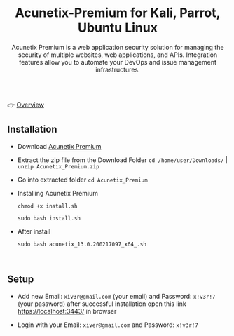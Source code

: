 # <h1 align="center">Acunetix-Premium for Kali, Parrot, Ubuntu Linux </h1>
<p align="center"> Acunetix Premium is a web application security solution for managing the security of multiple websites, web applications, and APIs. Integration features allow you to automate your DevOps and issue management infrastructures.</p>
<br></br>

👉 [Overview](https://www.acunetix.com/product/premium/)


## Installation

- Download [Acunetix Premium](https://github.com/xiv3r/Acunetix-Premium/releases/download/v1/Acunetix_Premium.zip)

- Extract the zip file from the Download Folder `cd /home/user/Downloads/` | `unzip Acunetix_Premium.zip`

- Go into extracted folder `cd Acunetix_Premium`

- Installing Acunetix Premium

      chmod +x install.sh

      sudo bash install.sh

- After install
  
      sudo bash acunetix_13.0.200217097_x64_.sh
  
<br>

## Setup

- Add new Email: `xiv3r@gmail.com` (your email) and Password: `x!v3r!7` (your password) after successful installation open this link [https://localhost:3443/](https://localhost:3443/) in browser

- Login with your Email: `xiver@gmail.com` and Password: `x!v3r!7` 
